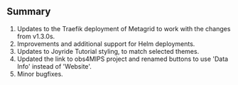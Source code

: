 ## Summary

1. Updates to the Traefik deployment of Metagrid to work with the changes from v1.3.0s.
2. Improvements and additional support for Helm deployments.
3. Updates to Joyride Tutorial styling, to match selected themes.
4. Updated the link to obs4MIPS project and renamed buttons to use 'Data Info' instead of 'Website'.
4. Minor bugfixes.
